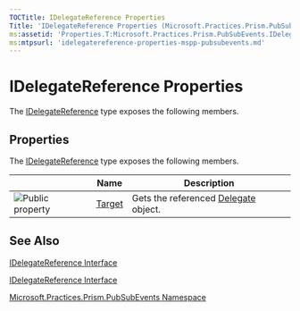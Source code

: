 ```yaml
---
TOCTitle: IDelegateReference Properties
Title: 'IDelegateReference Properties (Microsoft.Practices.Prism.PubSubEvents)'
ms:assetid: 'Properties.T:Microsoft.Practices.Prism.PubSubEvents.IDelegateReference'
ms:mtpsurl: 'idelegatereference-properties-mspp-pubsubevents.md'
---
```

# IDelegateReference Properties
The [IDelegateReference](idelegatereference-interface-mspp-pubsubevents.md) type exposes the following members.

## Properties

The [IDelegateReference](https://msdn.microsoft.com/library/microsoft.practices.prism.pubsubevents.idelegatereference) type exposes the following members.
<table>

<thead>
<tr class="header">
<th> </th>
<th>Name</th>
<th>Description</th>
</tr>
</thead>
<tbody>
<tr class="odd">
<td><img src="https://msdn.microsoft.com/en-us/Dn736152.pubproperty(en-us,PandP.50).gif" title="Public property" /></td>
<td><a href="idelegatereference-target-property-mspp-pubsubevents.md">Target</a></td>
<td><div class="summary">
Gets the referenced <a href="http://msdn.microsoft.com/en-us/library/y22acf51">Delegate</a> object.
</div></td>
</tr>
</tbody>
</table>

## See Also
[IDelegateReference Interface](idelegatereference-interface-mspp-pubsubevents.md)

[IDelegateReference Interface](https://msdn.microsoft.com/library/microsoft.practices.prism.pubsubevents.idelegatereference)
[Microsoft.Practices.Prism.PubSubEvents Namespace](mspp-pubsubevents-namespace.md)
